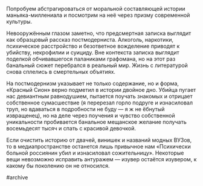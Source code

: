 Попробуем абстрагироваться от моральной составляющей истории маньяка-миллениала и посмотрим на неё через призму современной культуры. 

Невооружённым глазом заметно, что предсмертная записка выглядит как образцовый рассказ постмодерниста. Алкоголь, наркотики, психическое расстройство и безответное вожделение приводят к убийству, некрофилии и суициду. Вне контекста записка выглядит поделкой обчивавшегося паланиками графомана, но на этот раз банальный сюжет перебрался в реальный мир. Жизнь с литературой снова сплелись в смертельных объятиях.

На постмодернизм указывает не только содержание, но и форма, «Красный Сион» верно подметил в истории двойное дно. Убийца пугает нас девиантным равнодушием, пытается поучать знакомых и отрицает собственное сумасшествие (я перерезал горло подруге и изнасиловал труп, но вдаваться в подробности не буду — я ж не ёбнутый извращенец), но на деле через поучения и чувство собственной уникальности пробивается банальное мещанское желание получать восемьдесят тысяч и спать с красивой девочкой. 

Если очистить историю от двачей, винишек и названий модных ВУЗов, то в медиапространстве останется лишь привычное нам «Психически больной россиянин убил и изнасиловал сожительницу». Некоторые вещи невозможно исправить антуражем — изувер остаётся изувером, к какому бы поколению он не относился.

#archive
